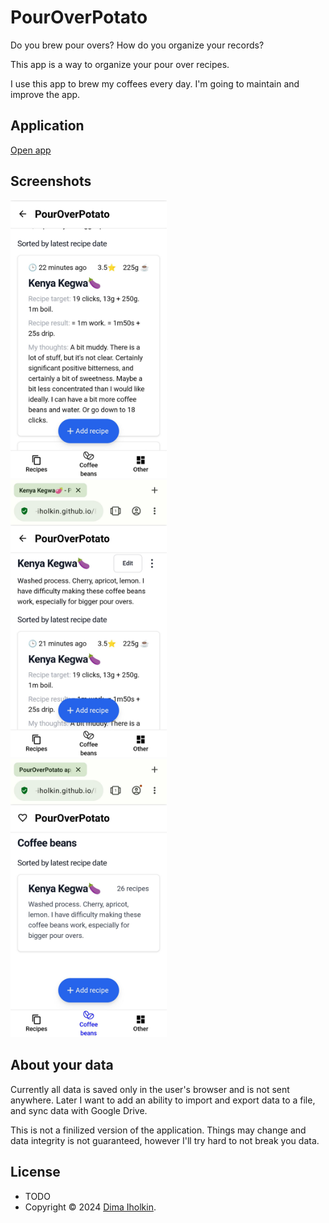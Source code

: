 # PourOverPotato

Do you brew pour overs? How do you organize your records?  

This app is a way to organize your pour over recipes.  

I use this app to brew my coffees every day. I'm going to maintain and improve the app.

## Application

[Open app](https://dima-iholkin.github.io/PourOverPotato/)

## Screenshots

<div>
  <kbd>
    <img width="250" src="/_assets/screenshot-01.png" title="a screenshot showing a recipe in PourOverPotato app">
  </kbd>
  &nbsp;&nbsp;
  <kbd>
    <img width="250" src="/_assets/screenshot-02.png" title="a screenshot showing a coffee beans description and a recipe in PourOverPotato app">
  </kbd>
  &nbsp;&nbsp;
  <kbd>
    <img width="250" src="/_assets/screenshot-03.png" title="a screenshot showing a coffee beans list in PourOverPotato app">
  </kbd>
</div>

## About your data

Currently all data is saved only in the user's browser and is not sent anywhere. Later I want to add an ability to import and export data to a file, and sync data with Google Drive.  

This is not a finilized version of the application. Things may change and data integrity is not guaranteed, however I'll try hard to not break you data.

## License

* TODO
* Copyright © 2024 <a href="https://github.com/dima-iholkin" target="_blank">Dima Iholkin</a>.